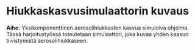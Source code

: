 # Hiukkaskasvusimulaattorin kuvaus

**Aihe:** Yksikomponenttinen aerosolihiukkasten kasvua simuloiva ohjelma. Tässä harjoitustyössä toteutetaan simulaattori, joka kuvaa yhden kaasun tiivistymistä aerosolihiukkaseen. 
